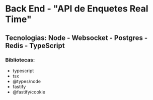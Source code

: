 # Back End - "API de Enquetes Real Time"

## Tecnologias: Node - Websocket - Postgres - Redis - TypeScript

### Bibliotecas:

- typescript
- tsx
- @types/node
- fastify
- @fastify/cookie
